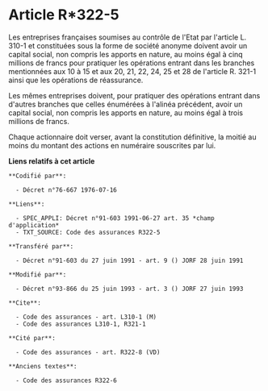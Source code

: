 # Article R*322-5

Les entreprises françaises soumises au contrôle de l'Etat par l'article L. 310-1 et constituées sous la forme de société
anonyme doivent avoir un capital social, non compris les apports en nature, au moins égal à cinq millions de francs pour
pratiquer les opérations entrant dans les branches mentionnées aux 10 à 15 et aux 20, 21, 22, 24, 25 et 28 de l'article R.
321-1 ainsi que les opérations de réassurance.

Les mêmes entreprises doivent, pour pratiquer des opérations entrant dans d'autres branches que celles énumérées à l'alinéa
précédent, avoir un capital social, non compris les apports en nature, au moins égal à trois millions de francs.

Chaque actionnaire doit verser, avant la constitution définitive, la moitié au moins du montant des actions en numéraire
souscrites par lui.

**Liens relatifs à cet article**

	**Codifié par**:

	  - Décret n°76-667 1976-07-16

	**Liens**:

	  - SPEC_APPLI: Décret n°91-603 1991-06-27 art. 35 *champ d'application*
	  - TXT_SOURCE: Code des assurances R322-5

	**Transféré par**:

	  - Décret n°91-603 du 27 juin 1991 - art. 9 () JORF 28 juin 1991

	**Modifié par**:

	  - Décret n°93-866 du 25 juin 1993 - art. 3 () JORF 27 juin 1993

	**Cite**:

	  - Code des assurances - art. L310-1 (M)
	  - Code des assurances L310-1, R321-1

	**Cité par**:

	  - Code des assurances - art. R322-8 (VD)

	**Anciens textes**:

	  - Code des assurances R322-6
